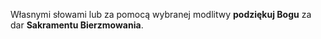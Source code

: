 Własnymi słowami lub za pomocą wybranej modlitwy **podziękuj Bogu** za dar **Sakramentu Bierzmowania**.
